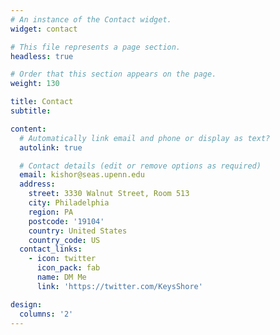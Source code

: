 ```yaml
---
# An instance of the Contact widget.
widget: contact

# This file represents a page section.
headless: true

# Order that this section appears on the page.
weight: 130

title: Contact
subtitle:

content:
  # Automatically link email and phone or display as text?
  autolink: true

  # Contact details (edit or remove options as required)
  email: kishor@seas.upenn.edu
  address:
    street: 3330 Walnut Street, Room 513
    city: Philadelphia
    region: PA
    postcode: '19104'
    country: United States
    country_code: US
  contact_links:
    - icon: twitter
      icon_pack: fab
      name: DM Me
      link: 'https://twitter.com/KeysShore'

design:
  columns: '2'
---
```

